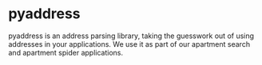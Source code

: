 pyaddress
=========

pyaddress is an address parsing library, taking the guesswork out of using addresses in your applications. We use it as part of our apartment search and apartment spider applications.